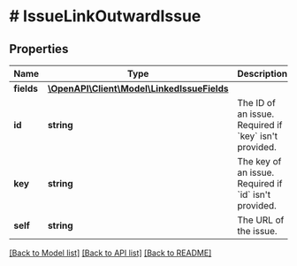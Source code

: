 # # IssueLinkOutwardIssue

## Properties

Name | Type | Description | Notes
------------ | ------------- | ------------- | -------------
**fields** | [**\OpenAPI\Client\Model\LinkedIssueFields**](LinkedIssueFields.md) |  | [optional]
**id** | **string** | The ID of an issue. Required if &#x60;key&#x60; isn&#39;t provided. | [optional]
**key** | **string** | The key of an issue. Required if &#x60;id&#x60; isn&#39;t provided. | [optional]
**self** | **string** | The URL of the issue. | [optional] [readonly]

[[Back to Model list]](../../README.md#models) [[Back to API list]](../../README.md#endpoints) [[Back to README]](../../README.md)
